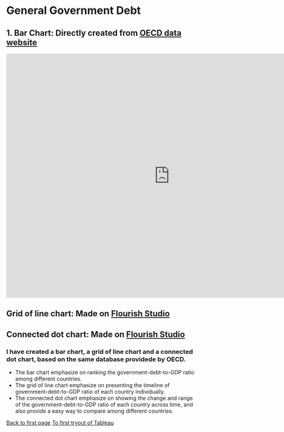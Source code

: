 # General Government Debt 
## 1. Bar Chart: Directly created from [OECD data website](https://data.oecd.org/gga/general-government-debt.htm) 
<iframe src="https://data.oecd.org/chart/6vyv" width="860" height="645" style="border: 0" mozallowfullscreen="true" webkitallowfullscreen="true" allowfullscreen="true"><a href="https://data.oecd.org/chart/6vyv" target="_blank">OECD Chart: General government debt, Total, % of GDP, Annual, 2020</a></iframe>

## Grid of line chart: Made on [Flourish Studio](https://flourish.studio/) 
<div class="flourish-embed flourish-chart" data-src="visualisation/7701533"><script src="https://public.flourish.studio/resources/embed.js"></script></div>

## Connected dot chart: Made on [Flourish Studio](https://flourish.studio/) 
<div class="flourish-embed flourish-scatter" data-src="visualisation/7701798"><script src="https://public.flourish.studio/resources/embed.js"></script></div>

### I have created a bar chart, a grid of line chart and a connected dot chart, based on the same database providede by OECD. 
* The bar chart emphasize on ranking the government-debt-to-GDP ratio among different countries.
* The grid of line chart emphasize on presenting the timeline of government-debt-to-GDP ratio of each country individually.
* The connected dot chart emphasize on showing the change and range of the government-debt-to-GDP ratio of each country across time, and also provide a easy way to compare among different countries.

[Back to first page](/README.md)
[To first tryout of Tableau](/Tableau.md)
